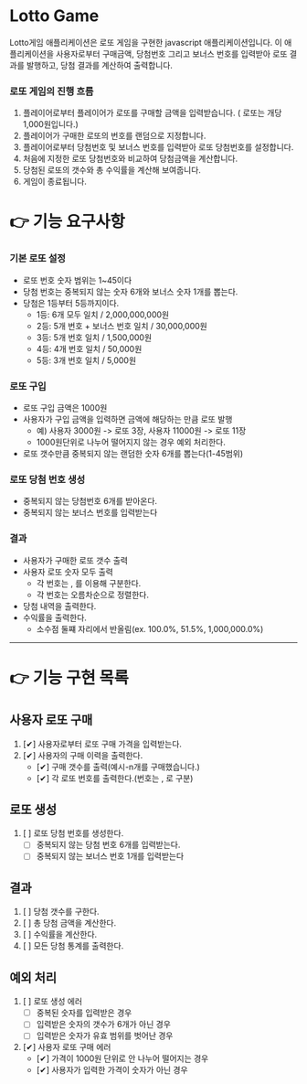# Lotto Game

Lotto게임 애플리케이션은 로또 게임을 구현한 javascript 애플리케이션입니다.
이 애플리케이션을 사용자로부터 구매금액, 당첨번호 그리고 보너스 번호를 입력받아 로또 결과를 발행하고, 당첨 결과를 계산하여 출력합니다.

### 로또 게임의 진행 흐름

1. 플레이어로부터 플레이어가 로또를 구매할 금액을 입력받습니다. ( 로또는 개당 1,000원입니다.)
2. 플레이어가 구매한 로또의 번호를 랜덤으로 지정합니다.
3. 플레이어로부터 당첨번호 및 보너스 번호를 입력받아 로또 당첨번호를 설정합니다.
4. 처음에 지정한 로또 당첨번호와 비교하여 당첨금액을 계산합니다.
5. 당첨된 로또의 갯수와 총 수익률을 계산해 보여줍니다.
6. 게임이 종료됩니다.

# 👉 기능 요구사항

### 기본 로또 설정

- 로또 번호 숫자 범위는 1~45이다
- 당첨 번호는 중복되지 않는 숫자 6개와 보너스 숫자 1개를 뽑는다.
- 당첨은 1등부터 5등까지이다.
  - 1등: 6개 모두 일치 / 2,000,000,000원
  - 2등: 5개 번호 + 보너스 번호 일치 / 30,000,000원
  - 3등: 5개 번호 일치 / 1,500,000원
  - 4등: 4개 번호 일치 / 50,000원
  - 5등: 3개 번호 일치 / 5,000원

### 로또 구입

- 로또 구입 금액은 1000원
- 사용자가 구입 금액을 입력하면 금액에 해당하는 만큼 로또 발행
  - 예) 사용자 3000원 -> 로또 3장, 사용자 11000원 -> 로또 11장
  - 1000원단위로 나누어 떨어지지 않는 경우 예외 처리한다.
- 로또 갯수만큼 중복되지 않는 랜덤한 숫자 6개를 뽑는다(1-45범위)

### 로또 당첨 번호 생성

- 중복되지 않는 당첨번호 6개를 받아온다.
- 중복되지 않는 보너스 번호를 입력받는다

### 결과

- 사용자가 구매한 로또 갯수 출력
- 사용자 로또 숫자 모두 출력
  - 각 번호는 , 를 이용해 구분한다.
  - 각 번호는 오름차순으로 정렬한다.
- 당첨 내역을 출력한다.
- 수익률을 출력한다.
  - 소수점 둘쨰 자리에서 반올림(ex. 100.0%, 51.5%, 1,000,000.0%)

---

# 👉 기능 구현 목록

## 사용자 로또 구매

1. [✔] 사용자로부터 로또 구매 가격을 입력받는다.
2. [✔] 사용자의 구매 이력을 출력한다.
   - [✔] 구매 갯수를 출력(예시-n개를 구매했습니다.)
   - [✔] 각 로또 번호를 출력한다.(번호는 , 로 구분)

## 로또 생성

1. [ ] 로또 당첨 번호를 생성한다.
   - [ ] 중복되지 않는 당첨 번호 6개를 입력받는다.
   - [ ] 중복되지 않는 보너스 번호 1개를 입력받는다

## 결과

1. [ ] 당첨 갯수를 구한다.
2. [ ] 총 당첨 금액을 계산한다.
3. [ ] 수익률을 계산한다.
4. [ ] 모든 당첨 통계를 출력한다.

## 예외 처리

1. [ ] 로또 생성 에러
   - [ ] 중복된 숫자를 입력받은 경우
   - [ ] 입력받은 숫자의 갯수가 6개가 아닌 경우
   - [ ] 입력받은 숫자가 유효 범위를 벗어난 경우
2. [✔] 사용자 로또 구매 에러
   - [✔] 가격이 1000원 단위로 안 나누어 떨어지는 경우
   - [✔] 사용자가 입력한 가격이 숫자가 아닌 경우
